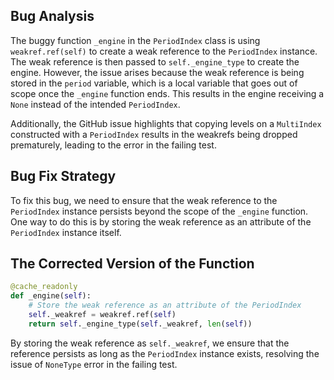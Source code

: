 ## Bug Analysis
The buggy function `_engine` in the `PeriodIndex` class is using `weakref.ref(self)` to create a weak reference to the `PeriodIndex` instance. The weak reference is then passed to `self._engine_type` to create the engine. However, the issue arises because the weak reference is being stored in the `period` variable, which is a local variable that goes out of scope once the `_engine` function ends. This results in the engine receiving a `None` instead of the intended `PeriodIndex`.

Additionally, the GitHub issue highlights that copying levels on a `MultiIndex` constructed with a `PeriodIndex` results in the weakrefs being dropped prematurely, leading to the error in the failing test.

## Bug Fix Strategy
To fix this bug, we need to ensure that the weak reference to the `PeriodIndex` instance persists beyond the scope of the `_engine` function. One way to do this is by storing the weak reference as an attribute of the `PeriodIndex` instance itself.

## The Corrected Version of the Function
```python
@cache_readonly
def _engine(self):
    # Store the weak reference as an attribute of the PeriodIndex
    self._weakref = weakref.ref(self)
    return self._engine_type(self._weakref, len(self))
```

By storing the weak reference as `self._weakref`, we ensure that the reference persists as long as the `PeriodIndex` instance exists, resolving the issue of `NoneType` error in the failing test.